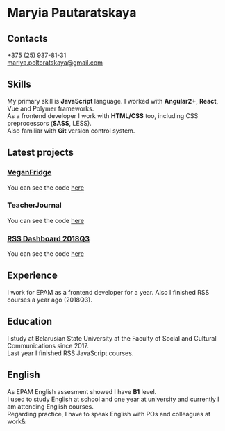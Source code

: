 # Maryia Pautaratskaya

## Contacts

+375 (25) 937-81-31  
mariya.poltoratskaya@gmail.com
  


## Skills

My primary skill is **JavaScript** language. I worked with **Angular2+**, **React**, Vue and Polymer frameworks.  
As a frontend developer I work with **HTML/CSS** too, including CSS preprocessors (**SASS**, LESS).  
Also familiar with **Git** version control system.  
  


## Latest projects

### [VeganFridge](https://vegan-fridge.web.app/)

You can see the code [here](https://github.com/MariyaPolt/vegan-fridge)

### TeacherJournal

You can see the code [here](https://github.com/MariyaPolt/teacher-journal-app)

### [RSS Dashboard 2018Q3](https://mariyapolt.github.io/dashboard-2018q3/)

You can see the code [here](https://github.com/MariyaPolt/dashboard-2018q3)
  


## Experience
I work for EPAM as a frontend developer for a year. Also I finished RSS courses a year ago (2018Q3).
  


## Education
I study at Belarusian State University at the Faculty of Social and Cultural Communications since 2017.  
Last year I finished RSS JavaScript courses.
  


## English
As EPAM English assesment showed I have **B1** level.  
I used to study English at school and one year at university and currently I am attending English courses.  
Regarding practice, I have to speak English with POs and colleagues at work&
  